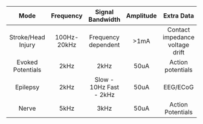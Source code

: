 |          Mode      |  Frequency  |     Signal Bandwidth    | Amplitude |            Extra Data           |
|:------------------:|:-----------:|:-----------------------:|:---------:|:-------------------------------:|
| Stroke/Head Injury | 100Hz-20kHz |   Frequency dependent   |    >1mA   | Contact impedance voltage drift |
|  Evoked Potentials |     2kHz    |           2kHz          |    50uA   |        Action potentials        |
|      Epilepsy      |     2kHz    | Slow - 10Hz Fast - 2kHz |    50uA   |             EEG/ECoG            |
|        Nerve       |     5kHz    |           3kHz          |    50uA   |        Action Potentials        |